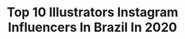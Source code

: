---
title: Top 10 Illustrators Instagram Influencers In Brazil In 2020
description: >-
  Find top illustrators Instagram influencers in Brazil in 2020. Most popular hashtags: #illustration #art #digitalart #digitalpainting.
platform: Instagram
hits: 155
text_top: Identify the best Instagram accounts on inBeat.
text_bottom: Our platform has 155 Instagram influencers like this in Brazil for you to collaborate.
profiles:
  - username: "vanebeckman"
    fullname: >-
      Vanessa Beckman
    bio: >-
      🇧🇷 Cosplayer - MA 🎮Gamer - Twitch - vanebeckman ✍ Illustrator - encomendas por DM 📣Fã dubladora ⭐DBZnática 💥 BNHA 💕 ❤ Cirurgiã-Dentista
    location: "Brazil"
    followers: 9774
    engagement: 1504
    commentsToLikes: 0.084831
    id: ck8tctzcx0o8u0j789juzksd8
    verified: false
    hashtags: "#morena, #gamecosplay, #geekgirl, #manga"
  - username: "brancoarthur"
    fullname: >-
      Arthur Branco
    bio: >-
      CONFIRA MEUS MURAIS: @brancoarth 1994 🎓 Mechanical production engineer FEI //Artist // Illustrator ✍
    location: "Brazil"
    followers: 13051
    engagement: 1146
    commentsToLikes: 0.031723
    id: ck5q67aukw8xt0i11vjiocevx
    verified: false
    hashtags: "#tbt, #artwall, #posca, #wall"
  - username: "babialves"
    fullname: >-
      Bárbara Alves
    bio: >-
      Brazilian ES | 24 years Collabs: direct or e-mail Model | Illustrator | Engenharia Civil Commissions open 🍂 @babialvesart
    location: "Brazil"
    followers: 16335
    engagement: 1295
    commentsToLikes: 0.106379
    id: ck6u93xjfvcqf0j71i0km6vfq
    verified: false
    hashtags: ""
  - username: "bya.brasil"
    fullname: >-
      Bya Brasil 🦂
    bio: >-
      ✶ Tattoo artist & illustrator ✶ São Paulo - ateliê privado ✶ AGENDA 2020 - encerrada
    location: "Brazil"
    followers: 40163
    engagement: 392
    commentsToLikes: 0.027867
    id: ck6u5sc1rbfz60j71l684uy9h
    verified: false
    hashtags: "#blkttt, #blackworkers, #blackworktattoo, #blackworkbrasil"
  - username: "blogwilliamteixeira"
    fullname: >-
      WILLIAM TEIXEIRA💎
    bio: >-
      Creator Fashion Designer Brazilian Blogger Fashion illustrator Divinopolis-MG Contato: via direct ou Email blogwilliamteixeira@gmail.com
    location: "Brazil"
    followers: 38340
    engagement: 267
    commentsToLikes: 0.038824
    id: ck8t486cv5trh0j78k9m2jn12
    verified: false
    hashtags: "#bbb21, #homens, #natureza, #boymodel"
  - username: "freitasdesenhos"
    fullname: >-
      Ezequiel Freitas 🇧🇷
    bio: >-
      Caricaturist/Illustrator Commission caricature and illustration Orders and budgets by e-mail and WhatsApp👇 Pedidos e orçamentos via WhatsApp👇
    location: "Brazil"
    followers: 8411
    engagement: 588
    commentsToLikes: 0.056550
    id: ck8t6m8ose3pf0j789gaht62j
    verified: false
    hashtags: "#eua, #ufc, #caricaturaspersonalizadas, #ceara"
  - username: "eudener"
    fullname: >-
      DENER BORDÃN™
    bio: >-
      ✨ Me segue que os filtros aparecem 👤 Visual Designer & Illustrator 📌 Brazil - Florianópolis
    location: "Brazil"
    followers: 13690
    engagement: 721
    commentsToLikes: 0.025773
    id: ck0w5t77d5bpp0i19jghacbvo
    verified: false
    hashtags: "#fotounivali"
  - username: "nataliaagatte"
    fullname: >-
      NATALIA AGATTE
    bio: >-
      Brazilian #Illustrator based in Brooklyn, NY. natalia.agatte@gmail.com SHOP ⇩
    location: "Brazil"
    followers: 8672
    engagement: 552
    commentsToLikes: 0.041737
    id: ck5zxca6h7qpz0i14vhs65h3d
    verified: false
    hashtags: "#dailydesignpick, #womenartists, #weareillustration, #digitalillustration"
  - username: "samuelreis.art"
    fullname: >-
      Samuel Reis
    bio: >-
      Ilustrador e Designer de Personagens Illustrator and Character Designer From Brazil 🇧🇷
    location: "Brazil"
    followers: 42347
    engagement: 796
    commentsToLikes: 0.170082
    id: ck8t5znodbr8g0j78le5r1mhk
    verified: false
    hashtags: "#illustration, #nudrawings, #nowunitededit, #digitalpainting"
  - username: "wilustra"
    fullname: >-
      Wagner de Souza
    bio: >-
      | Freelance Illustrator | wandger@gmail.com |PRINTS|👇 soupop.com.br/wilustra www.urbanarts.com.br/wagner-de-souza www.teepublic.com/user/wilustra
    location: "Brazil"
    followers: 9240
    engagement: 1379
    commentsToLikes: 0.034285
    id: ckap4sgtj8o4z0i784t2cw3xn
    verified: false
    hashtags: "#brasilart, #clipstudiopaint, #sixfanartschallenge, #digitalpainting"
---